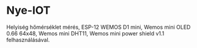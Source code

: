 # Nye-IOT

Helyiség hőmérséklet mérés, ESP-12 WEMOS D1 mini, Wemos mini OLED 0.66 64x48, Wemos mini DHT11, Wemos mini power shield v1.1 felhasználásával.
